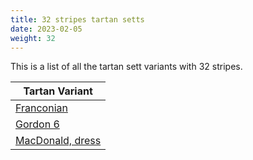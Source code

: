 ```yaml
---
title: 32 stripes tartan setts
date: 2023-02-05
weight: 32
---
```

This is a list of all the tartan sett variants with 32 stripes.

| Tartan Variant |
|---------------|
| [Franconian](/stripes/DB/46/B10/DB10/G10/DB10/G50/DBA10/G10/DB10/G10/DB46/R10/DB10/Y10/DB46/G10/DB10/G10/DB10/G50/DB10/G10/DB10/B10/DB46/G14/R10/G10/LN10/G10/R10/G/14)||
| [Gordon 6](/stripes/B/30/K6/B6/K6/B6/K30/G30/R2/G2/R8/G2/R2/G30/K30/B30/K6/B8/K6/B30/K30/G30/Y2/G2/Y8/G2/Y2/G30/K30/B6/K6/B6/K/6)||
| [MacDonald, dress](/stripes/B/24/R6/B4/R2/B16/R2/B4/R6/B24/R2/K24/G24/R6/G4/R2/G16/R2/G4/R6/G24/K24/LN4/K8/LN32/K2/R8/K2/LN32/K8/LN4/K24/R/2)||
